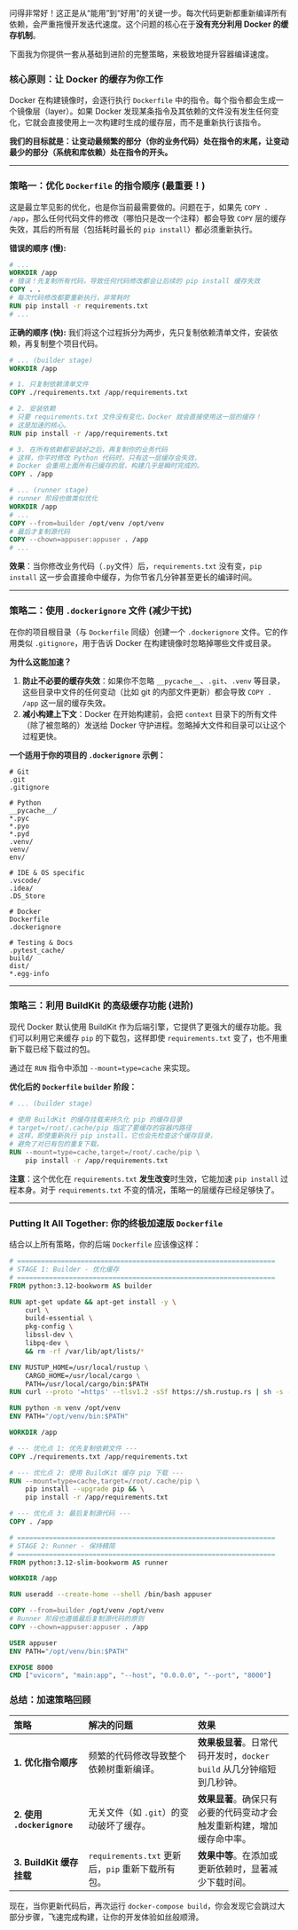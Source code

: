 问得非常好！这正是从“能用”到“好用”的关键一步。每次代码更新都重新编译所有依赖，会严重拖慢开发迭代速度。这个问题的核心在于**没有充分利用 Docker 的缓存机制**。

下面我为你提供一套从基础到进阶的完整策略，来极致地提升容器编译速度。

### 核心原则：让 Docker 的缓存为你工作

Docker 在构建镜像时，会逐行执行 `Dockerfile` 中的指令。每个指令都会生成一个镜像层（layer）。如果 Docker 发现某条指令及其依赖的文件没有发生任何变化，它就会直接使用上一次构建时生成的缓存层，而不是重新执行该指令。

**我们的目标就是：让变动最频繁的部分（你的业务代码）处在指令的末尾，让变动最少的部分（系统和库依赖）处在指令的开头。**

-----

### 策略一：优化 `Dockerfile` 的指令顺序 (最重要！)

这是最立竿见影的优化，也是你当前最需要做的。问题在于，如果先 `COPY . /app`，那么任何代码文件的修改（哪怕只是改一个注释）都会导致 `COPY` 层的缓存失效，其后的所有层（包括耗时最长的 `pip install`）都必须重新执行。

**错误的顺序 (慢):**

```dockerfile
# ...
WORKDIR /app
# 错误！先复制所有代码，导致任何代码修改都会让后续的 pip install 缓存失效
COPY . .
# 每次代码修改都要重新执行，非常耗时
RUN pip install -r requirements.txt
# ...
```

**正确的顺序 (快):**
我们将这个过程拆分为两步，先只复制依赖清单文件，安装依赖，再复制整个项目代码。

```dockerfile
# ... (builder stage)
WORKDIR /app

# 1. 只复制依赖清单文件
COPY ./requirements.txt /app/requirements.txt

# 2. 安装依赖
# 只要 requirements.txt 文件没有变化，Docker 就会直接使用这一层的缓存！
# 这是加速的核心。
RUN pip install -r /app/requirements.txt

# 3. 在所有依赖都安装好之后，再复制你的业务代码
# 这样，你平时修改 Python 代码时，只有这一层缓存会失效，
# Docker 会重用上面所有已缓存的层，构建几乎是瞬时完成的。
COPY . /app

# ... (runner stage)
# runner 阶段也做类似优化
WORKDIR /app
# ...
COPY --from=builder /opt/venv /opt/venv
# 最后才复制源代码
COPY --chown=appuser:appuser . /app
# ...
```

**效果**：当你修改业务代码（`.py`文件）后，`requirements.txt` 没有变，`pip install` 这一步会直接命中缓存，为你节省几分钟甚至更长的编译时间。

-----

### 策略二：使用 `.dockerignore` 文件 (减少干扰)

在你的项目根目录（与 `Dockerfile` 同级）创建一个 `.dockerignore` 文件。它的作用类似 `.gitignore`，用于告诉 Docker 在构建镜像时忽略掉哪些文件或目录。

**为什么这能加速？**

1.  **防止不必要的缓存失效**：如果你不忽略 `__pycache__`、`.git`、`.venv` 等目录，这些目录中文件的任何变动（比如 git 的内部文件更新）都会导致 `COPY . /app` 这一层的缓存失效。
2.  **减小构建上下文**：Docker 在开始构建前，会把 `context` 目录下的所有文件（除了被忽略的）发送给 Docker 守护进程。忽略掉大文件和目录可以让这个过程更快。

**一个适用于你的项目的 `.dockerignore` 示例：**

```
# Git
.git
.gitignore

# Python
__pycache__/
*.pyc
*.pyo
*.pyd
.venv/
venv/
env/

# IDE & OS specific
.vscode/
.idea/
.DS_Store

# Docker
Dockerfile
.dockerignore

# Testing & Docs
.pytest_cache/
build/
dist/
*.egg-info
```

-----

### 策略三：利用 BuildKit 的高级缓存功能 (进阶)

现代 Docker 默认使用 BuildKit 作为后端引擎，它提供了更强大的缓存功能。我们可以利用它来缓存 `pip` 的下载包，这样即使 `requirements.txt` 变了，也不用重新下载已经下载过的包。

通过在 `RUN` 指令中添加 `--mount=type=cache` 来实现。

**优化后的 `Dockerfile` `builder` 阶段：**

```dockerfile
# ... (builder stage)

# 使用 BuildKit 的缓存挂载来持久化 pip 的缓存目录
# target=/root/.cache/pip 指定了要缓存的容器内路径
# 这样，即使重新执行 pip install，它也会先检查这个缓存目录，
# 避免了对已有包的重复下载。
RUN --mount=type=cache,target=/root/.cache/pip \
    pip install -r /app/requirements.txt
```

**注意**：这个优化在 `requirements.txt` **发生改变**时生效，它能加速 `pip install` 过程本身。对于 `requirements.txt` 不变的情况，策略一的层缓存已经足够快了。

-----

### Putting It All Together: 你的终极加速版 `Dockerfile`

结合以上所有策略，你的后端 `Dockerfile` 应该像这样：

```dockerfile
# =================================================================
# STAGE 1: Builder - 优化缓存
# =================================================================
FROM python:3.12-bookworm AS builder

RUN apt-get update && apt-get install -y \
    curl \
    build-essential \
    pkg-config \
    libssl-dev \
    libpq-dev \
    && rm -rf /var/lib/apt/lists/*

ENV RUSTUP_HOME=/usr/local/rustup \
    CARGO_HOME=/usr/local/cargo \
    PATH=/usr/local/cargo/bin:$PATH
RUN curl --proto '=https' --tlsv1.2 -sSf https://sh.rustup.rs | sh -s -- -y

RUN python -m venv /opt/venv
ENV PATH="/opt/venv/bin:$PATH"

WORKDIR /app

# --- 优化点 1: 优先复制依赖文件 ---
COPY ./requirements.txt /app/requirements.txt

# --- 优化点 2: 使用 BuildKit 缓存 pip 下载 ---
RUN --mount=type=cache,target=/root/.cache/pip \
    pip install --upgrade pip && \
    pip install -r /app/requirements.txt

# --- 优化点 3: 最后复制源代码 ---
COPY . /app

# =================================================================
# STAGE 2: Runner - 保持精简
# =================================================================
FROM python:3.12-slim-bookworm AS runner

WORKDIR /app

RUN useradd --create-home --shell /bin/bash appuser

COPY --from=builder /opt/venv /opt/venv
# Runner 阶段也遵循最后复制源代码的原则
COPY --chown=appuser:appuser . /app

USER appuser
ENV PATH="/opt/venv/bin:$PATH"

EXPOSE 8000
CMD ["uvicorn", "main:app", "--host", "0.0.0.0", "--port", "8000"]
```

### 总结：加速策略回顾

| 策略 | 解决的问题 | 效果 |
| :--- | :--- | :--- |
| **1. 优化指令顺序** | 频繁的代码修改导致整个依赖树重新编译。 | **效果极显著**。日常代码开发时，`docker build` 从几分钟缩短到几秒钟。 |
| **2. 使用 `.dockerignore`** | 无关文件（如 `.git`）的变动破坏了缓存。 | **效果显著**。确保只有必要的代码变动才会触发重新构建，增加缓存命中率。 |
| **3. BuildKit 缓存挂载** | `requirements.txt` 更新后，`pip` 重新下载所有包。 | **效果中等**。在添加或更新依赖时，显著减少下载时间。 |

现在，当你更新代码后，再次运行 `docker-compose build`，你会发现它会跳过大部分步骤，飞速完成构建，让你的开发体验如丝般顺滑。